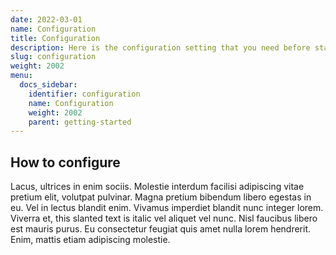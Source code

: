 ```yaml
---
date: 2022-03-01
name: Configuration
title: Configuration
description: Here is the configuration setting that you need before start the app
slug: configuration
weight: 2002
menu:
  docs_sidebar:
    identifier: configuration
    name: Configuration
    weight: 2002
    parent: getting-started
---
```

## How to configure
Lacus, ultrices in enim sociis. Molestie interdum facilisi adipiscing vitae pretium elit, volutpat pulvinar. Magna pretium bibendum libero egestas in eu. Vel in lectus blandit enim. Vivamus imperdiet blandit nunc integer lorem. Viverra et, this slanted text is italic vel aliquet vel nunc. Nisl faucibus libero est mauris purus. Eu consectetur feugiat quis amet nulla lorem hendrerit. Enim, mattis etiam adipiscing molestie.